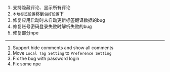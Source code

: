 1. 支持隐藏评论、显示所有评论
2. `本地标签设置`移到`偏好设置`下
3. 修复应用启动时未自动更新标签翻译数据的bug
4. 修复账号密码登录失败时解析失败的bug
5. 修复部分npe

------------------------------------------------------------------------------------------

1. Support hide comments and show all comments
2. Move `Local Tag Setting` to `Preference Setting`
3. Fix the bug with password login
4. Fix some npe